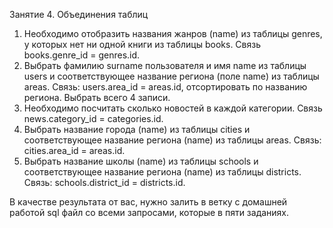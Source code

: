 Занятие 4. Объединения таблиц

1. Необходимо отобразить названия жанров (name) из таблицы
   genres, у которых нет ни одной книги из таблицы books. Связь
   books.genre_id = genres.id.
2. Выбрать фамилию surname пользователя и имя name из таблицы
   users и соответствующее название региона (поле name) из
   таблицы areas. Связь: users.area_id = areas.id, отсортировать
   по названию региона. Выбрать всего 4 записи.
3. Необходимо посчитать сколько новостей в каждой категории.
   Связь news.category_id = categories.id.
4. Выбрать название города (name) из таблицы cities и
   соответствующее название региона (name) из таблицы areas.
   Связь: cities.area_id = areas.id.
5. Выбрать название школы (name) из таблицы schools и
   соответствующее название региона (name) из таблицы districts.
   Связь: schools.district_id = districts.id.

В качестве результата от вас, нужно залить в ветку с домашней
работой sql файл со всеми запросами, которые в пяти заданиях.
